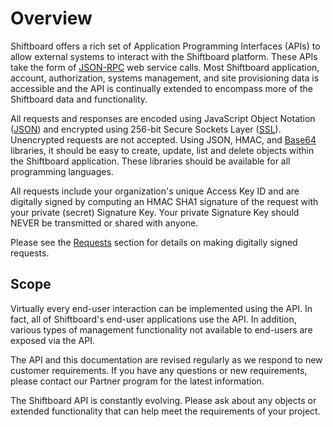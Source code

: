 # Overview

Shiftboard offers a rich set of Application Programming Interfaces
(APIs) to allow external systems to interact with the Shiftboard
platform.  These APIs take the form of
[JSON-RPC](http://jsonrpc.org/spec.html) web service calls.  Most
Shiftboard application, account, authorization, systems management,
and site provisioning data is accessible and the API is continually
extended to encompass more of the Shiftboard data and functionality.

All requests and responses are encoded using JavaScript Object
Notation ([JSON](http://www.json.org/)) and encrypted using 256-bit
Secure Sockets Layer
([SSL](http://www.mozilla.org/projects/security/pki/nss/ssl/draft302.txt)).
Unencrypted requests are not accepted.  Using JSON, HMAC, and
[Base64](http://tools.ietf.org/rfc/rfc4648.txt) libraries, it should
be easy to create, update, list and delete objects within the
Shiftboard application.  These libraries should be available for
all programming languages.

All requests include your organization's unique Access Key ID and
are digitally signed by computing an HMAC SHA1 signature of the
request with your private (secret) Signature Key.  Your private
Signature Key should NEVER be transmitted or shared with anyone.

Please see the [Requests](#requests) section for details on making
digitally signed requests.

## Scope

Virtually every end-user interaction can be implemented using the
API.  In fact, all of Shiftboard's end-user applications use the
API. In addition, various types of management functionality not 
available to end-users are exposed via the API.

The API and this documentation are revised regularly as we respond
to new customer requirements.  If you have any questions or new
requirements, please contact our Partner program for the latest
information.

The Shiftboard API is constantly evolving.  Please ask about any
objects or extended functionality that can help meet the requirements
of your project.

